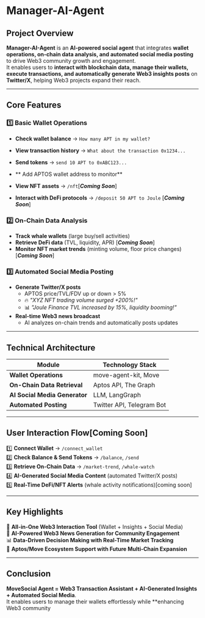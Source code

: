 # **Manager-AI-Agent**

## **Project Overview**
**Manager-AI-Agent** is an **AI-powered social agent** that integrates **wallet operations, on-chain data analysis, and automated social media posting** to drive Web3 community growth and engagement.  
It enables users to **interact with blockchain data, manage their wallets, execute transactions, and automatically generate Web3 insights posts** on **Twitter/X**, helping Web3 projects expand their reach.

---

## **Core Features**
### **1️⃣ Basic Wallet Operations**
- **Check wallet balance** → `How many APT in my wallet?`
- **View transaction history** → `What about the transaction 0x1234... `
- **Send tokens** → `send 10 APT to 0xABC123...` 
- ** Add APTOS wallet address to monitor** 

- **View NFT assets** → `/nft`[**_Coming Soon_**]
- **Interact with DeFi protocols** → `/deposit 50 APT to Joule` [**_Coming Soon_**]

### **2️⃣ On-Chain Data Analysis**
- **Track whale wallets** (large buy/sell activities)
- **Retrieve DeFi data** (TVL, liquidity, APR) [**_Coming Soon_**]
- **Monitor NFT market trends** (minting volume, floor price changes)[**_Coming Soon_**]

### **3️⃣ Automated Social Media Posting**
- **Generate Twitter/X posts** 
  - APTOS price/TVL/FDV up or down > 5% 
  - 🔥 *"XYZ NFT trading volume surged +200%!"*
  - 📊 *"Joule Finance TVL increased by 15%, liquidity booming!"*
- **Real-time Web3 news broadcast**
  - AI analyzes on-chain trends and automatically posts updates

---

## **Technical Architecture**
| Module               | Technology Stack |
|----------------------|-----------------|
| **Wallet Operations** | move-agent-kit, Move |
| **On-Chain Data Retrieval** | Aptos API, The Graph |
| **AI Social Media Generator** | LLM, LangGraph |
| **Automated Posting** | Twitter API, Telegram Bot|

---

## **User Interaction Flow**[**Coming Soon**]
1️⃣ **Connect Wallet** → `/connect_wallet`  
2️⃣ **Check Balance & Send Tokens** → `/balance`, `/send`  
3️⃣ **Retrieve On-Chain Data** → `/market-trend`, `/whale-watch`  
4️⃣ **AI-Generated Social Media Content** (automated Twitter/X posts)  
5️⃣ **Real-Time DeFi/NFT Alerts** (whale activity notifications)[coming soon]  

---

## **Key Highlights**
🚀 **All-in-One Web3 Interaction Tool** (Wallet + Insights + Social Media)  
🤖 **AI-Powered Web3 News Generation for Community Engagement**  
📊 **Data-Driven Decision Making with Real-Time Market Tracking**  
🔗 **Aptos/Move Ecosystem Support with Future Multi-Chain Expansion**  

---

## **Conclusion**
**MoveSocial Agent = Web3 Transaction Assistant + AI-Generated Insights + Automated Social Media**.  
It enables users to manage their wallets effortlessly while **enhancing Web3 community
